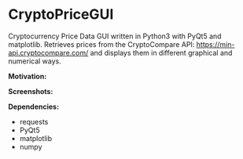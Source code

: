 # CryptoPriceGUI

Cryptocurrency Price Data GUI written in Python3 with PyQt5 and matplotlib.
Retrieves prices from the CryptoCompare API: https://min-api.cryptocompare.com/ and displays them in different graphical and numerical ways.

**Motivation:**

**Screenshots:**

**Dependencies:**
- requests 
- PyQt5
- matplotlib
- numpy



